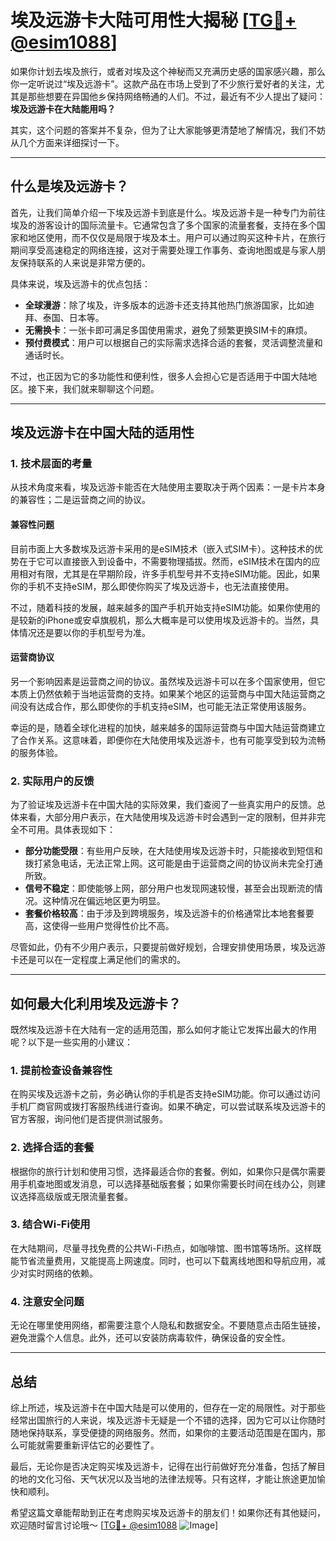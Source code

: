 # 埃及远游卡大陆可用性大揭秘 [[TG💪+ @esim1088](https://t.me/s/esim1088)]

如果你计划去埃及旅行，或者对埃及这个神秘而又充满历史感的国家感兴趣，那么你一定听说过“埃及远游卡”。这款产品在市场上受到了不少旅行爱好者的关注，尤其是那些想要在异国他乡保持网络畅通的人们。不过，最近有不少人提出了疑问：**埃及远游卡在大陆能用吗？**

其实，这个问题的答案并不复杂，但为了让大家能够更清楚地了解情况，我们不妨从几个方面来详细探讨一下。

---

## 什么是埃及远游卡？

首先，让我们简单介绍一下埃及远游卡到底是什么。埃及远游卡是一种专门为前往埃及的游客设计的国际流量卡。它通常包含了多个国家的流量套餐，支持在多个国家和地区使用，而不仅仅是局限于埃及本土。用户可以通过购买这种卡片，在旅行期间享受高速稳定的网络连接，这对于需要处理工作事务、查询地图或是与家人朋友保持联系的人来说是非常方便的。

具体来说，埃及远游卡的优点包括：

- **全球漫游**：除了埃及，许多版本的远游卡还支持其他热门旅游国家，比如迪拜、泰国、日本等。
- **无需换卡**：一张卡即可满足多国使用需求，避免了频繁更换SIM卡的麻烦。
- **预付费模式**：用户可以根据自己的实际需求选择合适的套餐，灵活调整流量和通话时长。

不过，也正因为它的多功能性和便利性，很多人会担心它是否适用于中国大陆地区。接下来，我们就来聊聊这个问题。

---

## 埃及远游卡在中国大陆的适用性

### 1. 技术层面的考量

从技术角度来看，埃及远游卡能否在大陆使用主要取决于两个因素：一是卡片本身的兼容性；二是运营商之间的协议。

#### 兼容性问题
目前市面上大多数埃及远游卡采用的是eSIM技术（嵌入式SIM卡）。这种技术的优势在于它可以直接嵌入到设备中，不需要物理插拔。然而，eSIM技术在国内的应用相对有限，尤其是在早期阶段，许多手机型号并不支持eSIM功能。因此，如果你的手机不支持eSIM，那么即使你购买了埃及远游卡，也无法直接使用。

不过，随着科技的发展，越来越多的国产手机开始支持eSIM功能。如果你使用的是较新的iPhone或安卓旗舰机，那么大概率是可以使用埃及远游卡的。当然，具体情况还是要以你的手机型号为准。

#### 运营商协议
另一个影响因素是运营商之间的协议。虽然埃及远游卡可以在多个国家使用，但它本质上仍然依赖于当地运营商的支持。如果某个地区的运营商与中国大陆运营商之间没有达成合作，那么即使你的手机支持eSIM，也可能无法正常使用该服务。

幸运的是，随着全球化进程的加快，越来越多的国际运营商与中国大陆运营商建立了合作关系。这意味着，即便你在大陆使用埃及远游卡，也有可能享受到较为流畅的服务体验。

### 2. 实际用户的反馈

为了验证埃及远游卡在中国大陆的实际效果，我们查阅了一些真实用户的反馈。总体来看，大部分用户表示，在大陆使用埃及远游卡时会遇到一定的限制，但并非完全不可用。具体表现如下：

- **部分功能受限**：有些用户反映，在大陆使用埃及远游卡时，只能接收到短信和拨打紧急电话，无法正常上网。这可能是由于运营商之间的协议尚未完全打通所致。
- **信号不稳定**：即使能够上网，部分用户也发现网速较慢，甚至会出现断流的情况。这种情况在偏远地区更为明显。
- **套餐价格较高**：由于涉及到跨境服务，埃及远游卡的价格通常比本地套餐要高，这使得一些用户觉得性价比不高。

尽管如此，仍有不少用户表示，只要提前做好规划，合理安排使用场景，埃及远游卡还是可以在一定程度上满足他们的需求的。

---

## 如何最大化利用埃及远游卡？

既然埃及远游卡在大陆有一定的适用范围，那么如何才能让它发挥出最大的作用呢？以下是一些实用的小建议：

### 1. 提前检查设备兼容性
在购买埃及远游卡之前，务必确认你的手机是否支持eSIM功能。你可以通过访问手机厂商官网或拨打客服热线进行查询。如果不确定，可以尝试联系埃及远游卡的官方客服，询问他们是否提供测试服务。

### 2. 选择合适的套餐
根据你的旅行计划和使用习惯，选择最适合你的套餐。例如，如果你只是偶尔需要用手机查地图或发消息，可以选择基础版套餐；如果你需要长时间在线办公，则建议选择高级版或无限流量套餐。

### 3. 结合Wi-Fi使用
在大陆期间，尽量寻找免费的公共Wi-Fi热点，如咖啡馆、图书馆等场所。这样既能节省流量费用，又能提高上网速度。同时，也可以下载离线地图和导航应用，减少对实时网络的依赖。

### 4. 注意安全问题
无论在哪里使用网络，都需要注意个人隐私和数据安全。不要随意点击陌生链接，避免泄露个人信息。此外，还可以安装防病毒软件，确保设备的安全性。

---

## 总结

综上所述，埃及远游卡在中国大陆是可以使用的，但存在一定的局限性。对于那些经常出国旅行的人来说，埃及远游卡无疑是一个不错的选择，因为它可以让你随时随地保持联系，享受便捷的网络服务。然而，如果你的主要活动范围是在国内，那么可能就需要重新评估它的必要性了。

最后，无论你是否决定购买埃及远游卡，记得在出行前做好充分准备，包括了解目的地的文化习俗、天气状况以及当地的法律法规等。只有这样，才能让旅途更加愉快和顺利。

希望这篇文章能帮助到正在考虑购买埃及远游卡的朋友们！如果你还有其他疑问，欢迎随时留言讨论哦～ [[TG💪+ @esim1088](https://t.me/s/esim1088) ![Image](https://i.postimg.cc/4NQfJmqS/Snipaste-2025-05-13-00-14-12.png)]
